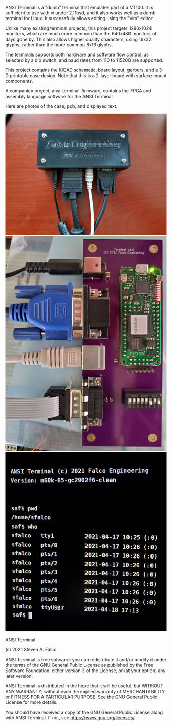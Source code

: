 ANSI Terminal is a "dumb" terminal that emulates part of a VT100.  It is sufficient to use with vi under 2.11bsd, and it also works well as a dumb terminal for Linux.  It successfully allows editing using the "vim" editor.

Unlike many existing terminal projects, this project targets 1280x1024 monitors, which are much more common than the 640x480 monitors of days gone by.  This also allows higher quality characters, using 16x32 glyphs, rather than the more common 8x16 glyphs.

The terminals supports both hardware and software flow control, as selected by a dip switch, and baud rates from 110 to 115200 are supported.

This project contains the KiCAD schematic, board layout, gerbers, and a 3-D
printable case design.  Note that this is a 2-layer board with surface mount
components.

A companion project, ansi-terminal-firmware, contains the FPGA and assembly
language software for the ANSI Terminal.

Here are photos of the case, pcb, and displayed text.

<img src="screenshots/hardware.jpg" >

<img src="screenshots/pcb.jpg" >

<img src="screenshots/display.jpg" >

ANSI Terminal

(c) 2021 Steven A. Falco

ANSI Terminal is free software: you can redistribute it and/or modify
it under the terms of the GNU General Public License as published by
the Free Software Foundation, either version 3 of the License, or
(at your option) any later version.

ANSI Terminal is distributed in the hope that it will be useful,
but WITHOUT ANY WARRANTY; without even the implied warranty of
MERCHANTABILITY or FITNESS FOR A PARTICULAR PURPOSE.  See the
GNU General Public License for more details.

You should have received a copy of the GNU General Public License
along with ANSI Terminal.  If not, see <https://www.gnu.org/licenses/>.
